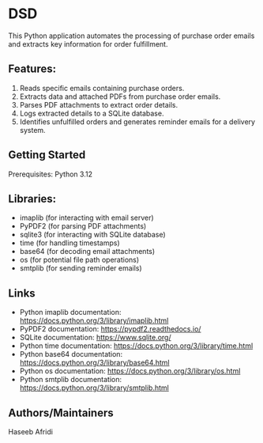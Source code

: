 # DSD

This Python application automates the processing of purchase order emails and extracts key information for order fulfillment.

## Features:

1. Reads specific emails containing purchase orders.
2. Extracts data and attached PDFs from purchase order emails.
3. Parses PDF attachments to extract order details.
4. Logs extracted details to a SQLite database.
5. Identifies unfulfilled orders and generates reminder emails for a delivery system.

## Getting Started
Prerequisites:
Python 3.12

## Libraries:
- imaplib (for interacting with email server)
- PyPDF2 (for parsing PDF attachments)
- sqlite3 (for interacting with SQLite database)
- time (for handling timestamps)
- base64 (for decoding email attachments)
- os (for potential file path operations)
- smtplib (for sending reminder emails)

## Links
- Python imaplib documentation: https://docs.python.org/3/library/imaplib.html
- PyPDF2 documentation: https://pypdf2.readthedocs.io/
- SQLite documentation: https://www.sqlite.org/
- Python time documentation: https://docs.python.org/3/library/time.html
- Python base64 documentation: https://docs.python.org/3/library/base64.html
- Python os documentation: https://docs.python.org/3/library/os.html
- Python smtplib documentation: https://docs.python.org/3/library/smtplib.html

## Authors/Maintainers
Haseeb Afridi
